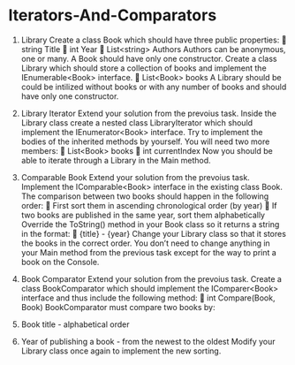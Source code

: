 # Iterators-And-Comparators

1. Library
Create a class Book which should have three public properties:
 string Title
 int Year
 List&lt;string&gt; Authors
Authors can be anonymous, one or many. A Book should have only one constructor.
Create a class Library which should store a collection of books and implement the IEnumerable&lt;Book&gt; interface.
 List&lt;Book&gt; books
A Library should be could be intilized without books or with any number of books and should have only one
constructor.

2. Library Iterator
Extend your solution from the prevoius task. Inside the Library class create a nested class LibraryIterator which
should implement the IEnumerator&lt;Book&gt; interface. Try to implement the bodies of the inherited methods by
yourself. You will need two more members:
 List&lt;Book&gt; books
 int currentIndex
Now you should be able to iterate through a Library in the Main method.

3. Comparable Book
Extend your solution from the prevoius task. Implement the IComparable&lt;Book&gt; interface in the existing class
Book. The comparison between two books should happen in the following order:
 First sort them in ascending chronological order (by year)
 If two books are published in the same year, sort them alphabetically
Override the ToString() method in your Book class so it returns a string in the format:
 {title} - {year}
Change your Library class so that it stores the books in the correct order.
You don’t need to change anything in your Main method from the previous task except for the way to print a book
on the Console.

4. Book Comparator
Extend your solution from the prevoius task. Create a class BookComparator which should implement the
IComparer&lt;Book&gt; interface and thus include the following method:
 int Compare(Book, Book)
BookComparator must compare two books by:
1. Book title - alphabetical order
2. Year of publishing a book - from the newest to the oldest
Modify your Library class once again to implement the new sorting.
